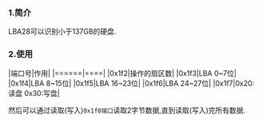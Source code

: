### 1.简介
LBA28可以识别小于137GB的硬盘.
### 2.使用
|端口号|作用|
|======|====|
|0x1f2|操作的扇区数|
|0x1f3|LBA 0~7位|
|0x1f4|LBA 8~15位|
|0x1f5|LBA 16~23位|
|0x1f6|LBA 24~27位|
|0x1f7|0x20:读盘 0x30:写盘|

然后可以通过读取(写入)```0x1f0端口```读取2字节数据,直到读取(写入)完所有数据.